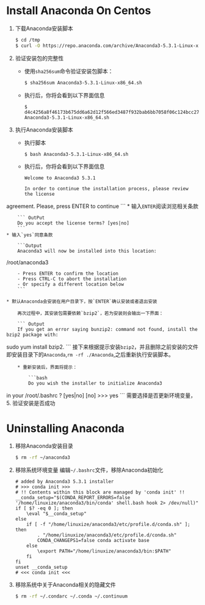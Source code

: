 # Install Anaconda On Centos

1. 下载Anaconda安装脚本
    
    ```bash
    $ cd /tmp
    $ curl -O https://repo.anaconda.com/archive/Anaconda3-5.3.1-Linux-x86_64.sh
    ```
2. 验证安装包的完整性

    * 使用`sha256sum`命令验证安装包脚本：
        
        ```bash
        $ sha256sum Anaconda3-5.3.1-Linux-x86_64.sh
        ```
    * 执行后，你将会看到以下界面信息

        ``` Output
        $ d4c4256a8f46173b675dd6a62d12f566ed3487f932bab6bb7058f06c124bcc27  Anaconda3-5.3.1-Linux-x86_64.sh
        ```
3. 执行Anaconda安装脚本

    * 执行脚本
 
        ``` bash
        $ bash Anaconda3-5.3.1-Linux-x86_64.sh
        ```
    * 执行后，你将会看到以下界面信息

        ```Output
        Welcome to Anaconda3 5.3.1
        
        In order to continue the installation process, please review the license
agreement.
        Please, press ENTER to continue
        ```
    * 输入`ENTER`阅读浏览相关条款
    
        ``` OutPut
        Do you accept the license terms? [yes|no]
        ```
    * 输入`yes`同意条款
    
        ```Output
        Anaconda3 will now be installed into this location:
/root/anaconda3

        - Press ENTER to confirm the location
        - Press CTRL-C to abort the installation
        - Or specify a different location below
        ```
        
    * 默认Anaconda会安装在用户目录下，按`ENTER`确认安装或者退出安装
    
        再次过程中，其安装包需要依赖`bzip2`，若为安装则会输出一下界面：
    
        ``` Output 
        If you get an error saying bunzip2: command not found, install the bzip2 package with:
sudo yum install bzip2.
        ```
        接下来根据提示安装`bzip2`，并且删除之前安装的文件即安装目录下的`Anaconda`,`rm -rf ./Anaconda`,之后重新执行安装脚本。
        
        * 重新安装后，界面将提示：

            ```bash
            Do you wish the installer to initialize Anaconda3
in your /root/.bashrc ? [yes|no]
[no] >>> yes
            ```
            需要选择是否更新环境变量，
5. 验证安装是否成功

# Uninstalling Anaconda

1. 移除Anaconda安装目录

    ```bash
    $ rm -rf ~/anaconda3
    ```

2. 移除系统环境变量
编辑`~/.bashrc`文件，移除Anaconda初始化

    ``` ~/.bashrc
    # added by Anaconda3 5.3.1 installer
    # >>> conda init >>>
    # !! Contents within this block are managed by 'conda init' !!
    __conda_setup="$(CONDA_REPORT_ERRORS=false '/home/linuxize/anaconda3/bin/conda' shell.bash hook 2> /dev/null)"
    if [ $? -eq 0 ]; then
        \eval "$__conda_setup"
    else
        if [ -f "/home/linuxize/anaconda3/etc/profile.d/conda.sh" ]; then
            . "/home/linuxize/anaconda3/etc/profile.d/conda.sh"
            CONDA_CHANGEPS1=false conda activate base
        else
            \export PATH="/home/linuxize/anaconda3/bin:$PATH"
        fi
    fi
    unset __conda_setup
    # <<< conda init <<<
    ```
4. 移除系统中关于Anaconda相关的隐藏文件

    ```bash
    $ rm -rf ~/.condarc ~/.conda ~/.continuum
    ```